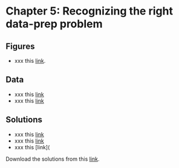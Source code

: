 # Chapter 5: Recognizing the right data-prep problem

## Figures
  - xxx this [link]().

## Data
  - xxx this [link]()
  - xxx this [link](https://www.dropbox.com/s/51cs1ry2kc0gmnt/US_Temp_simulated.csv?dl=1)

## Solutions
 - xxx this [link]()
 - xxx this [link]()
 - xxx this [link](

Download the solutions from this [link]().

